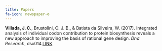 ```yaml
---
title: Papers
fa-icon: newspaper-o
---
```



**Villada, J. C.**, Brustolini, O. J. B., & Batista da Silveira, W. (2017). Integrated analysis of individual codon contribution to protein biosynthesis reveals a new approach to improving the basis of rational gene design. _Dna Research_, dsx014.[LINK](https://academic.oup.com/dnaresearch/article/3752474)
